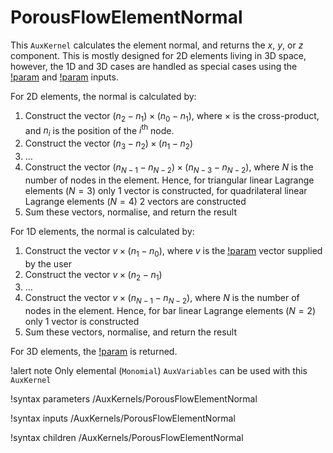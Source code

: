 # PorousFlowElementNormal

This `AuxKernel` calculates the element normal, and returns the *x*, *y*, or *z* component.  This is mostly designed for 2D elements living in 3D space, however, the 1D and 3D cases are handled as special cases using the [!param](/AuxKernels/PorousFlowElementNormal/1D_perp) and [!param](/AuxKernels/PorousFlowElementNormal/3D_default) inputs.

For 2D elements, the normal is calculated by:

1. Construct the vector $(n_{2} - n_{1})\times (n_{0} - n_{1})$, where $\times$ is the cross-product, and $n_{i}$ is the position of the $i^{\mathrm{th}}$ node.
2. Construct the vector $(n_{3} - n_{2})\times (n_{1} - n_{2})$
3. $\ldots$
3. Construct the vector $(n_{N-1} - n_{N-2})\times (n_{N-3} - n_{N-2})$, where $N$ is the number of nodes in the element.  Hence, for triangular linear Lagrange elements ($N=3$) only 1 vector is constructed, for quadrilateral linear Lagrange elements ($N=4$) 2 vectors are constructed
4. Sum these vectors, normalise, and return the result

For 1D elements, the normal is calculated by:

1. Construct the vector $v\times (n_{1} - n_{0})$, where $v$ is the [!param](/AuxKernels/PorousFlowElementNormal/1D_perp) vector supplied by the user
2. Construct the vector $v\times (n_{2} - n_{1})$
3. $\ldots$
3. Construct the vector $v\times (n_{N-1} - n_{N-2})$, where $N$ is the number of nodes in the element.  Hence, for bar linear Lagrange elements ($N=2$) only 1 vector is constructed
4. Sum these vectors, normalise, and return the result

For 3D elements, the [!param](/AuxKernels/PorousFlowElementNormal/3D_default) is returned.


!alert note
Only elemental (`Monomial`) `AuxVariables` can be used with this `AuxKernel`

!syntax parameters /AuxKernels/PorousFlowElementNormal

!syntax inputs /AuxKernels/PorousFlowElementNormal

!syntax children /AuxKernels/PorousFlowElementNormal
